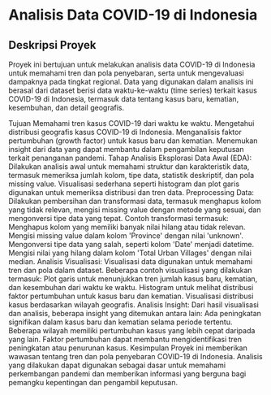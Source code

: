 # Analisis Data COVID-19 di Indonesia
## Deskripsi Proyek
Proyek ini bertujuan untuk melakukan analisis data COVID-19 di Indonesia untuk memahami tren dan pola penyebaran, serta untuk mengevaluasi dampaknya pada tingkat regional. Data yang digunakan dalam analisis ini berasal dari dataset berisi data waktu-ke-waktu (time series) terkait kasus COVID-19 di Indonesia, termasuk data tentang kasus baru, kematian, kesembuhan, dan detail geografis.

Tujuan
Memahami tren kasus COVID-19 dari waktu ke waktu.
Mengetahui distribusi geografis kasus COVID-19 di Indonesia.
Menganalisis faktor pertumbuhan (growth factor) untuk kasus baru dan kematian.
Menemukan insight dari data yang dapat membantu dalam pengambilan keputusan terkait penanganan pandemi.
Tahap Analisis
Eksplorasi Data Awal (EDA): Dilakukan analisis awal untuk memahami struktur dan karakteristik data, termasuk memeriksa jumlah kolom, tipe data, statistik deskriptif, dan pola missing value. Visualisasi sederhana seperti histogram dan plot garis digunakan untuk memeriksa distribusi dan tren data.
Preprocessing Data: Dilakukan pembersihan dan transformasi data, termasuk menghapus kolom yang tidak relevan, mengisi missing value dengan metode yang sesuai, dan mengonversi tipe data yang tepat. Contoh transformasi termasuk:
Menghapus kolom yang memiliki banyak nilai hilang atau tidak relevan.
Mengisi missing value dalam kolom 'Province' dengan nilai 'unknown'.
Mengonversi tipe data yang salah, seperti kolom 'Date' menjadi datetime.
Mengisi nilai yang hilang dalam kolom 'Total Urban Villages' dengan nilai median.
Analisis Visualisasi: Visualisasi data digunakan untuk memahami tren dan pola dalam dataset. Beberapa contoh visualisasi yang dilakukan termasuk:
Plot garis untuk menunjukkan tren jumlah kasus baru, kematian, dan kesembuhan dari waktu ke waktu.
Histogram untuk melihat distribusi faktor pertumbuhan untuk kasus baru dan kematian.
Visualisasi distribusi kasus berdasarkan wilayah geografis.
Analisis Insight: Dari hasil visualisasi dan analisis, beberapa insight yang ditemukan antara lain:
Ada peningkatan signifikan dalam kasus baru dan kematian selama periode tertentu.
Beberapa wilayah memiliki pertumbuhan kasus yang lebih cepat daripada yang lain.
Faktor pertumbuhan dapat membantu mengidentifikasi tren peningkatan atau penurunan kasus.
Kesimpulan
Proyek ini memberikan wawasan tentang tren dan pola penyebaran COVID-19 di Indonesia. Analisis yang dilakukan dapat digunakan sebagai dasar untuk memahami perkembangan pandemi dan memberikan informasi yang berguna bagi pemangku kepentingan dan pengambil keputusan.


